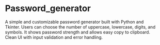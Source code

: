# Password_generator
A simple and customizable password generator built with Python and Tkinter. Users can choose the number of uppercase, lowercase, digits, and symbols. It shows password strength and allows easy copy to clipboard. Clean UI with input validation and error handling.
